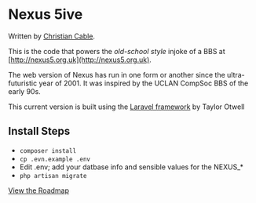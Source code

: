 # Nexus 5ive

Written by [Christian Cable](http://christiancable.co.uk).

This is the code that powers the _old-school style_ injoke of a BBS at [http://nexus5.org.uk](http://nexus5.org.uk). 

The web version of Nexus has run in one form or another since the ultra-futuristic year of 2001. It was inspired by the UCLAN CompSoc BBS of the early 90s.  

This current version is built using the [Laravel framework](https://laravel.com) by Taylor Otwell 


## Install Steps

* `composer install`
* `cp .evn.example .env`
* Edit .env; add your datbase info and sensible values for the NEXUS_* 
* `php artisan migrate`

[View the Roadmap](https://trello.com/b/yyIvw9fp/nexus)
